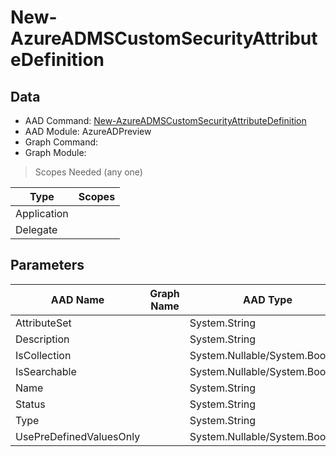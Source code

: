 # New-AzureADMSCustomSecurityAttributeDefinition

## Data

+ AAD Command: [New-AzureADMSCustomSecurityAttributeDefinition](https://docs.microsoft.com/en-us/powershell/module/AzureADPreview/New-AzureADMSCustomSecurityAttributeDefinition)
+ AAD Module: AzureADPreview
+ Graph Command: 
+ Graph Module: 

> Scopes Needed (any one)

|Type|Scopes|
|---|---|
|Application||
|Delegate||

## Parameters

|AAD Name|Graph Name|AAD Type|Graph Type|Infos|
|---|---|---|---|---|
|AttributeSet||System.String|||
|Description||System.String|||
|IsCollection||System.Nullable/System.Boolean|||
|IsSearchable||System.Nullable/System.Boolean|||
|Name||System.String|||
|Status||System.String|||
|Type||System.String|||
|UsePreDefinedValuesOnly||System.Nullable/System.Boolean|||

